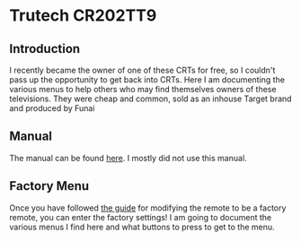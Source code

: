 # Trutech CR202TT9

## Introduction

I recently became the owner of one of these CRTs for free, so I couldn't pass up the opportunity to get back into CRTs. Here I am documenting the various menus to help others who may find themselves owners of these televisions. They were cheap and common, sold as an inhouse Target brand and produced by Funai

## Manual

The manual can be found [here](https://www.manualslib.com/manual/479694/Trutech-Cr202tt9.html). I mostly did not use this manual.

## Factory Menu

Once you have followed [the guide](MODIFYING.md) for modifying the remote to be a factory remote, you can enter the factory settings! I am going to document the various menus I find here and what buttons to press to get to the menu.
